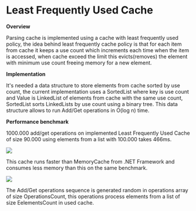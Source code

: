 # Least Frequently Used Cache

<b>Overview</b>

Parsing cache is implemented using a cache with least frequently used policy, the idea behind least frequently cache policy is that for each item from cache it keeps a use count which increments each time when the item is accessed, when cache exceed the limit this evicts(removes) the element with minimum use count freeing memory for a new element.

<b>Implementation</b>

It's needed a data structure to store elements from cache sorted by use count, the current implementation uses a SortedList where key is use count and Value is LinkedList of elements from cache with the same use count, SortedList sorts LinkedLists by use count using a binary tree.
This data structure allows to run Add/Get operations in O(log n) time.

<b>Performance benchmark</b><br>

1000.000 add/get operations on implemented Least Frequently Used Cache of size 90.000 using elements from a list with 100.000 takes 466ms.

<img src="http://res.cloudinary.com/dbvcampra/image/upload/v1469634935/lfu_syqnac.png" />

This cache runs faster than MemoryCache from .NET Framework and consumes less memory than this on the same benchmark.

<img src="http://res.cloudinary.com/dbvcampra/image/upload/v1469634935/mc_ikzrsm.png" />

The Add/Get operations sequence is generated random in operations array of size OperationsCount, this operations process elements from a list of size EelementsCount in used cache.



